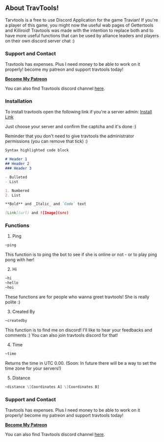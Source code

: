 ## About TravTools!

Tarvtools is a free to use Discord Application for the game Travian! If you're a player of this game, you might now the useful wab pages of Gettertools and Killiroid! Travtools was made with the intention to replace both and to have more useful functions that can be used by alliance leaders and players on their own discord server chat :)

### Support and Contact

Travtools has expenses. Plus I need money to be able to work on it properly! become my patreon and support travtools today!

**[Become My Patreon](https://www.patreon.com/travtools)**

You can also find Travtools discord channel [here](https://discord.gg/CxKEWtE).

### Installation

To install travtools open the following link if you're a server admin: [Install Link](https://discordapp.com/oauth2/authorize?client_id=417397766931611648&scope=bot&permissions=8)

Just choose your server and confirm the captcha and it's done :)

Reminder that you don't need to give travtools the administrator permissions (you can remove that tick) :)

```markdown
Syntax highlighted code block

# Header 1
## Header 2
### Header 3

- Bulleted
- List

1. Numbered
2. List

**Bold** and _Italic_ and `Code` text

[Link](url) and ![Image](src)
```

### Functions

1. Ping

```markdown
~ping
```
This function is to ping the bot to see if she is online or not - or to play ping pong with her!

2. Hi

```markdown
~hi
~hello
~hoi
```
These functions are for people who wanna greet travtools! She is really polite :)

3. Created By

```markdown
~createdby
```
This function is to find me on discord! I'll like to hear your feedbacks and comments :) You can also join travtools discord for that!

4. Time

```markdown
~time
```
Returns the time in UTC 0.00. (Soon: In future there will be a way to set the time zone for your servers!)

5. Distance

```markdown
~distance \[Coordinates A] \[Coordinates B] 
```



### Support and Contact

Travtools has expenses. Plus I need money to be able to work on it properly! become my patreon and support travtools today!

**[Become My Patreon](https://www.patreon.com/travtools)**

You can also find Travtools discord channel [here](https://discord.gg/CxKEWtE).
